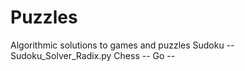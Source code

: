 # Puzzles

Algorithmic solutions to games and puzzles
Sudoku -- Sudoku_Solver_Radix.py
Chess  -- 
Go     -- 
